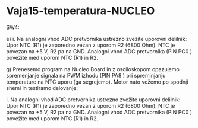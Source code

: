 # Vaja15-temperatura-NUCLEO

SW4:

e)
i. Na analogni vhod ADC pretvornika ustrezno zvežite uporovni delilnik: Upor NTC (R1) je
zaporedno vezan z uporom R2 (6800 Ohm). NTC je povezan na +5 V, R2 pa na GND. Analogni
vhod ADC pretvornika (PIN PC0 ) povežite med uporom NTC (R1) in R2.

g)
Prenesemo program na Nucleo Board in z osciloskopom opazujemo spremenjanje signala na PWM
izhodu (PIN PA8 ) pri spreminjanju temperature na NTC uporu (ga segrejemo). Motor nato vežemo po
spodnji shemi in testiramo delovanje:


i. Na analogni vhod ADC pretvornika ustrezno zvežite uporovni delilnik: Upor NTC (R1) je
zaporedno vezan z uporom R2 (6800 Ohm). NTC je povezan na +5 V, R2 pa na GND. Analogni
vhod ADC pretvornika (PIN PC0 ) povežite med uporom NTC (R1) in R2.
